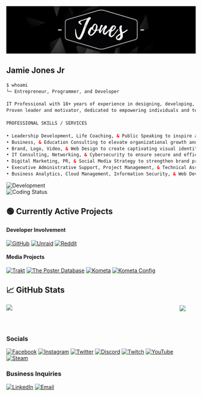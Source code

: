 <!-- Profile Header -->
<div align=center><a href="https://jamiejonesjr.com" target="blank"><img src="images/Jones-Header.png" width="1200" alt="jamiejonesjr-logo" /></a></div>
<h2 align="left">Jamie Jones Jr</h2>

<!-- About Me -->
```html
$ whoami
└─ Entrepreneur, Programmer, and Developer

IT Professional with 18+ years of experience in designing, developing, and deploying solutions to meet critical requirements. 
Proven leader and motivator, dedicated to empowering individuals and teams through various services. 

PROFESSIONAL SKILLS / SERVICES

• Leadership Development, Life Coaching, & Public Speaking to inspire and motivate individuals and teams.
• Business, & Education Consulting to elevate organizational growth and success.
• Brand, Logo, Video, & Web Design to create captivating visual identities and user experiences.
• IT Consulting, Networking, & Cybersecurity to ensure secure and efficient technology environments.
• Digital Marketing, PR, & Social Media Strategy to strengthen brand presence and reach.
• Executive Administrative Support, Project Management, & Technical Assistance for streamlined operations.
• Business Analytics, Cloud Management, Information Security, & Web Development to harness technologies for business growth.
```
<div align="left"><img src="https://img.shields.io/badge/Development-Building%20Infrastructure-blue?style=for-the-badge&logo=serverless&logoColor=white" alt="Development"/></div>
<div align="left"><img src="https://img.shields.io/badge/Status-Coding%20Something%20Cool-blue?style=for-the-badge&logo=github" alt="Coding Status"/></div>
<!-- Projects -->
<h2 align="left">🟢 Currently Active Projects</h2>
<div align="left">
<!-- Developer -->
<h4 align="left">Developer Involvement</h4>
<a href="https://github.com/jjjonesjr33"><img src="https://img.shields.io/badge/GitHub-181717?logo=github&logoColor=white&style=for-the-badge" alt="GitHub"></a>
<a href="https://forums.unraid.net/profile/129202-jjjonesjr33"><img src="https://img.shields.io/badge/Unraid-F15A24?logo=unraid&logoColor=white&style=for-the-badge" alt="Unraid"></a>
<a href="https://www.reddit.com/user/jjjonesjr33"><img src="https://img.shields.io/badge/Reddit-FF4500?logo=reddit&logoColor=white&style=for-the-badge" alt="Reddit"></a>
<!-- Media -->
<h4 align="left">Media Projects</h4>
<a href="https://trakt.tv/users/jjjonesjr33/lists"><img src="https://img.shields.io/badge/Trakt-ED1C24?logo=trakt&logoColor=white&style=for-the-badge" alt="Trakt"></a>
<a href="https://theposterdb.com/user/jjjonesjr33"><img src="https://img.shields.io/badge/The%20Poster%20Database-fa6941?logo=https://jjjonesjr33.com/assets/linkstack/icons/website.svg&logoColor=white&style=for-the-badge" alt="The Poster Database"></a>
<a href="https://kometa.wiki"><img src="https://img.shields.io/badge/Kometa-00bd8e?logo=https://kometa.wiki/en/latest/assets/icon.png&logoColor=white&style=for-the-badge" alt="Kometa"></a>
<a href="https://github.com/Kometa-Team/Community-Configs/tree/master/JJJonesJr33"><img src="https://img.shields.io/badge/Kometa%20Config-000000?logo=github&logoColor=white&style=for-the-badge" alt="Kometa Config"></a>
</div>
<h2 align="left">📈 GitHub Stats</h2>
<!-- https://github.com/jjjonesjr33/github-readme-stats -->
<div align=center>
  <a href="#" title="JJJonesJr33"><img align="left" width="434" src="https://github-readme-stats.vercel.app/api?username=jjjonesjr33&show_icons=true&theme=github_dark&title_color=ffffff&border_color=61dafb&hide_border=true&rank_icon=github&include_all_commits=true" /></a>
  <a href="#" title="JJJonesJr33"><img width="315" align="center" src="https://github-readme-stats.vercel.app/api/top-langs/?username=jjjonesjr33&title_color=ffffff&text_color=ffffff&icon_color=61dafb&bg_color=0D1117&langs_count=8&layout=compact&border_color=61dafb&hide_border=true" /></a>
</div>
<br>
<br>
<h2 align="center"> </h2>
<!-- Socials -->
<h3 align="left">Socials</h3>
<div align="left">
<a href="https://www.facebook.com/jamiejonesjr"><img src="https://img.shields.io/badge/Facebook-1877F2?logo=facebook&logoColor=white&style=for-the-badge" alt="Facebook"></a>
<a href="https://www.instagram.com/jamiejonesjr"><img src="https://img.shields.io/badge/Instagram-E4405F?logo=instagram&logoColor=white&style=for-the-badge" alt="Instagram"></a>
<a href="https://x.com/jamiejonesjr"><img src="https://img.shields.io/badge/Twitter-000000?logo=x&logoColor=white&style=for-the-badge" alt="Twitter"></a>
<a href="https://discord.com/invite/3hkWMry"><img src="https://img.shields.io/badge/Discord-5865F2?logo=discord&logoColor=white&style=for-the-badge" alt="Discord"></a>
<a href="https://www.twitch.tv/jjjonesjr33"><img src="https://img.shields.io/badge/Twitch-9146FF?logo=twitch&logoColor=white&style=for-the-badge" alt="Twitch"></a>
<a href="https://www.youtube.com/jamiejonesjr"><img src="https://img.shields.io/badge/YouTube-FF0000?logo=youtube&logoColor=white&style=for-the-badge" alt="YouTube"></a>
<a href="https://steamcommunity.com/id/jjjonesjr33"><img src="https://img.shields.io/badge/Steam-000000?logo=steam&logoColor=white&style=for-the-badge" alt="Steam"></a>
</div>
<!-- Business -->
<h3 align="left">Business Inquiries</h3>
<div align="left">
<a href="https://www.linkedin.com/in/jamiejonesjr"><img src="https://img.shields.io/badge/LinkedIn-0A66C2?logo=linkedin&logoColor=white&style=for-the-badge" alt="LinkedIn"></a>
<a href="mailto:contact@jamiejonesjr.com"><img src="https://img.shields.io/badge/Email-D14836?logo=gmail&logoColor=white&style=for-the-badge" alt="Email"></a>
</div>
